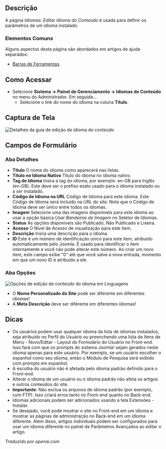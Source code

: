 <!-- Filename: Help4.x:Languages:_Edit_Content_Language  / Display title: Idiomas: Editar Idioma do Conteúdo -->

## Descrição

A página *Idiomas: Editar Idioma do Conteúdo* é usada para definir os parâmetros de um idioma instalado.

### Elementos Comuns

Alguns aspectos desta página são abordados em artigos de ajuda separados:

* [Barras de Ferramentas](jdocmanual?article=help/common-elements/toolbars).

## Como Acessar

- Selecione **Sistema → Painel de Gerenciamento → Idiomas de Conteúdo** no menu do Administrador. Em seguida...
  - Selecione o link do nome do idioma na coluna **Título**.

## Captura de Tela

![Detalhes da guia de edição de idioma do conteúdo](../../../ptbr/images/languages/languages-edit-content-language-details-tab.png)

## Campos de Formulário

### Aba Detalhes

- **Título** O nome do idioma como aparecerá nas listas.
- **Título no Idioma Nativo** Título do idioma no idioma nativo.
- **Tag de Idioma** Insira a tag do idioma, por exemplo: en-GB para
  Inglês (en-GB). Este deve ser o prefixo exato usado para o idioma
  instalado ou a ser instalado.
- **Código de Idioma na URL** Código de Idioma para este idioma. Este Código de
  Idioma será incluído na URL do site. Note que o Código de Idioma deve ser
  único entre todos os idiomas.
- **Imagem** Selecione uma das imagens disponíveis para este idioma ao
  usar a opção básica *Usar Bandeiras de Imagem* no Seletor de Idiomas.
- **Status** As opções disponíveis são Publicado, Não Publicado e Lixeira.
- **Acesso** O Nível de Acesso de visualização para este item.
- **Descrição** Insira uma descrição para o idioma.
- **ID** Este é um número de identificação único para este item,
  atribuído automaticamente pelo Joomla. É usado para identificar o item
  internamente e você não pode alterar este número. Ao criar um novo item,
  este campo exibe "0" até que você salve a nova entrada, momento em que um novo
  ID é atribuído a ele.

### Aba Opções

![Opções de edição de conteúdo do idioma em Linguagens](../../../ptbr/images/languages/languages-edit-content-language-options-tab.png)

* O **Nome Personalizado do Site** pode ser diferente em diferentes idiomas!
* A **Meta Descrição** deve ser diferente em diferentes idiomas!

## Dicas

- Os usuários podem usar qualquer idioma da lista de idiomas instalados, seja atribuído no Perfil do Usuário ou preenchendo uma lista de Itens de Menu - Novo/Editar - Layout do Formulário do Usuário no Front-end. Isso fará com que os prompts do sistema Joomla! sejam gerados neste idioma apenas para este usuário. Por exemplo, se um usuário escolher o espanhol como seu idioma, então o Módulo de Pesquisa será exibido com prompts em espanhol.
- A escolha do usuário não é afetada pelo idioma padrão definido para o Front-end.
- Alterar o idioma de um usuário ou o idioma padrão não afeta os artigos e outros conteúdos do site.
- **Importante**: Não exclua os arquivos de idioma padrão (por exemplo, com FTP). Isso criará erros tanto no Front-end quanto no Back-end.
- Idiomas adicionais podem ser adicionados usando a tela Extensões - Instalar.
- Se desejado, você pode mostrar o site no Front-end em um idioma e mostrar as páginas de administração no Back-end em um idioma diferente. Além disso, artigos individuais podem ser configurados para usar um idioma diferente no painel de Parâmetros Avançados ao editar o artigo.

*Traduzido por openai.com*

